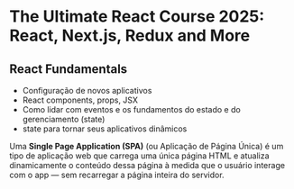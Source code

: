 # The Ultimate React Course 2025: React, Next.js, Redux and More 
## React Fundamentals 
- Configuração de novos aplicativos
- React components, props, JSX
- Como lidar com eventos e os fundamentos do estado e do gerenciamento (state)
- state para tornar seus aplicativos dinâmicos 

Uma **Single Page Application (SPA)** (ou Aplicação de Página Única) é um tipo de aplicação web que carrega uma única página HTML e atualiza dinamicamente o conteúdo dessa página à medida que o usuário interage com o app — sem recarregar a página inteira do servidor.